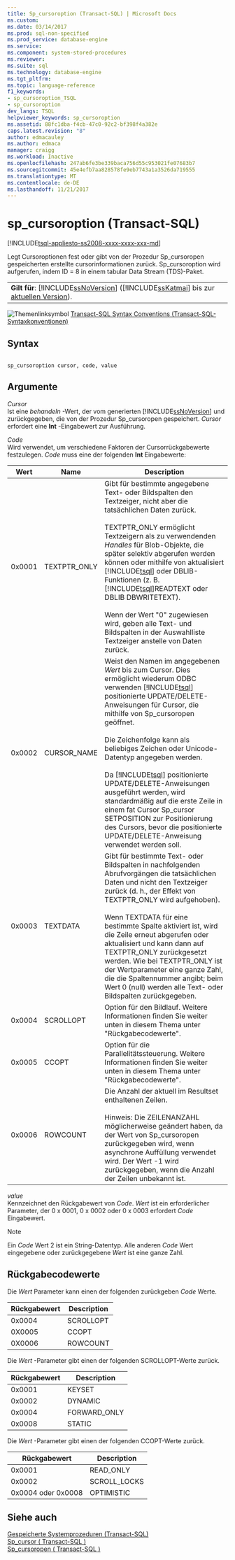 ```yaml
---
title: Sp_cursoroption (Transact-SQL) | Microsoft Docs
ms.custom: 
ms.date: 03/14/2017
ms.prod: sql-non-specified
ms.prod_service: database-engine
ms.service: 
ms.component: system-stored-procedures
ms.reviewer: 
ms.suite: sql
ms.technology: database-engine
ms.tgt_pltfrm: 
ms.topic: language-reference
f1_keywords:
- sp_cursoroption_TSQL
- sp_cursoroption
dev_langs: TSQL
helpviewer_keywords: sp_cursoroption
ms.assetid: 88fc1dba-f4cb-47c0-92c2-bf398f4a382e
caps.latest.revision: "8"
author: edmacauley
ms.author: edmaca
manager: craigg
ms.workload: Inactive
ms.openlocfilehash: 247ab6fe3be339baca756d55c953021fe07683b7
ms.sourcegitcommit: 45e4efb7aa828578fe9eb7743a1a3526da719555
ms.translationtype: MT
ms.contentlocale: de-DE
ms.lasthandoff: 11/21/2017
---
```

# <a name="spcursoroption-transact-sql"></a>sp_cursoroption (Transact-SQL)
[!INCLUDE[tsql-appliesto-ss2008-xxxx-xxxx-xxx-md](../../includes/tsql-appliesto-ss2008-xxxx-xxxx-xxx-md.md)]

  Legt Cursoroptionen fest oder gibt von der Prozedur Sp_cursoropen gespeicherten erstellte cursorinformationen zurück. Sp_cursoroption wird aufgerufen, indem ID = 8 in einem tabular Data Stream (TDS)-Paket.  
  
||  
|-|  
|**Gilt für**: [!INCLUDE[ssNoVersion](../../includes/ssnoversion-md.md)] ([!INCLUDE[ssKatmai](../../includes/sskatmai-md.md)] bis zur [aktuellen Version](http://go.microsoft.com/fwlink/p/?LinkId=299658)).|  
  
 ![Themenlinksymbol](../../database-engine/configure-windows/media/topic-link.gif "Topic link icon") [Transact-SQL Syntax Conventions (Transact-SQL-Syntaxkonventionen)](../../t-sql/language-elements/transact-sql-syntax-conventions-transact-sql.md)  
  
## <a name="syntax"></a>Syntax  
  
```  
  
sp_cursoroption cursor, code, value  
```  
  
## <a name="arguments"></a>Argumente  
 *Cursor*  
 Ist eine *behandeln* -Wert, der vom generierten [!INCLUDE[ssNoVersion](../../includes/ssnoversion-md.md)] und zurückgegeben, die von der Prozedur Sp_cursoropen gespeichert. *Cursor* erfordert eine **Int** -Eingabewert zur Ausführung.  
  
 *Code*  
 Wird verwendet, um verschiedene Faktoren der Cursorrückgabewerte festzulegen. *Code* muss eine der folgenden **Int** Eingabewerte:  
  
|Wert|Name|Description|  
|-----------|----------|-----------------|  
|0x0001|TEXTPTR_ONLY|Gibt für bestimmte angegebene Text- oder Bildspalten den Textzeiger, nicht aber die tatsächlichen Daten zurück.<br /><br /> TEXTPTR_ONLY ermöglicht Textzeigern als zu verwendenden *Handles* für Blob-Objekte, die später selektiv abgerufen werden können oder mithilfe von aktualisiert [!INCLUDE[tsql](../../includes/tsql-md.md)] oder DBLIB-Funktionen (z. B. [!INCLUDE[tsql](../../includes/tsql-md.md)]READTEXT oder DBLIB DBWRITETEXT).<br /><br /> Wenn der Wert "0" zugewiesen wird, geben alle Text- und Bildspalten in der Auswahlliste Textzeiger anstelle von Daten zurück.|  
|0x0002|CURSOR_NAME|Weist den Namen im angegebenen *Wert* bis zum Cursor. Dies ermöglicht wiederum ODBC verwenden [!INCLUDE[tsql](../../includes/tsql-md.md)] positionierte UPDATE/DELETE-Anweisungen für Cursor, die mithilfe von Sp_cursoropen geöffnet.<br /><br /> Die Zeichenfolge kann als beliebiges Zeichen oder Unicode-Datentyp angegeben werden.<br /><br /> Da [!INCLUDE[tsql](../../includes/tsql-md.md)] positionierte UPDATE/DELETE-Anweisungen ausgeführt werden, wird standardmäßig auf die erste Zeile in einem fat Cursor Sp_cursor SETPOSITION zur Positionierung des Cursors, bevor die positionierte UPDATE/DELETE-Anweisung verwendet werden soll.|  
|0x0003|TEXTDATA|Gibt für bestimmte Text- oder Bildspalten in nachfolgenden Abrufvorgängen die tatsächlichen Daten und nicht den Textzeiger zurück (d. h., der Effekt von TEXTPTR_ONLY wird aufgehoben).<br /><br /> Wenn TEXTDATA für eine bestimmte Spalte aktiviert ist, wird die Zeile erneut abgerufen oder aktualisiert und kann dann auf TEXTPTR_ONLY zurückgesetzt werden. Wie bei TEXTPTR_ONLY ist der Wertparameter eine ganze Zahl, die die Spaltennummer angibt; beim Wert 0 (null) werden alle Text- oder Bildspalten zurückgegeben.|  
|0x0004|SCROLLOPT|Option für den Bildlauf. Weitere Informationen finden Sie weiter unten in diesem Thema unter "Rückgabecodewerte".|  
|0x0005|CCOPT|Option für die Parallelitätssteuerung. Weitere Informationen finden Sie weiter unten in diesem Thema unter "Rückgabecodewerte".|  
|0x0006|ROWCOUNT|Die Anzahl der aktuell im Resultset enthaltenen Zeilen.<br /><br /> Hinweis: Die ZEILENANZAHL möglicherweise geändert haben, da der Wert von Sp_cursoropen zurückgegeben wird, wenn asynchrone Auffüllung verwendet wird. Der Wert -1 wird zurückgegeben, wenn die Anzahl der Zeilen unbekannt ist.|  
  
 *value*  
 Kennzeichnet den Rückgabewert von *Code*. *Wert* ist ein erforderlicher Parameter, der 0 x 0001, 0 x 0002 oder 0 x 0003 erfordert *Code* Eingabewert.  
  
> [!NOTE]  
>  Ein *Code* Wert 2 ist ein String-Datentyp. Alle anderen *Code* Wert eingegebene oder zurückgegebene *Wert* ist eine ganze Zahl.  
  
## <a name="return-code-values"></a>Rückgabecodewerte  
 Die *Wert* Parameter kann einen der folgenden zurückgeben *Code* Werte.  
  
|Rückgabewert|Description|  
|------------------|-----------------|  
|0x0004|SCROLLOPT|  
|0X0005|CCOPT|  
|0X0006|ROWCOUNT|  
  
 Die *Wert* -Parameter gibt einen der folgenden SCROLLOPT-Werte zurück.  
  
|Rückgabewert|Description|  
|------------------|-----------------|  
|0x0001|KEYSET|  
|0x0002|DYNAMIC|  
|0x0004|FORWARD_ONLY|  
|0x0008|STATIC|  
  
 Die *Wert* -Parameter gibt einen der folgenden CCOPT-Werte zurück.  
  
|Rückgabewert|Description|  
|------------------|-----------------|  
|0x0001|READ_ONLY|  
|0x0002|SCROLL_LOCKS|  
|0x0004 oder 0x0008|OPTIMISTIC|  
  
## <a name="see-also"></a>Siehe auch  
 [Gespeicherte Systemprozeduren &#40;Transact-SQL&#41;](../../relational-databases/system-stored-procedures/system-stored-procedures-transact-sql.md)   
 [Sp_cursor &#40; Transact-SQL &#41;](../../relational-databases/system-stored-procedures/sp-cursor-transact-sql.md)   
 [Sp_cursoropen &#40; Transact-SQL &#41;](../../relational-databases/system-stored-procedures/sp-cursoropen-transact-sql.md)  
  
  

